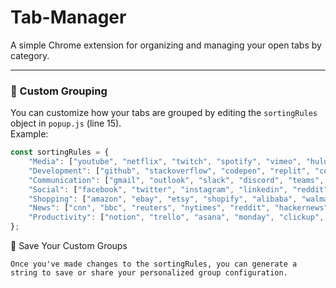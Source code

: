 # Tab-Manager

A simple Chrome extension for organizing and managing your open tabs by category.

---

### 🔧 Custom Grouping

You can customize how your tabs are grouped by editing the `sortingRules` object in `popup.js` (line 15).  
Example:

```js
const sortingRules = {
    "Media": ["youtube", "netflix", "twitch", "spotify", "vimeo", "hulu", "disney"],
    "Development": ["github", "stackoverflow", "codepen", "replit", "codesandbox", "jsfiddle", "gitlab"],
    "Communication": ["gmail", "outlook", "slack", "discord", "teams", "zoom", "telegram"],
    "Social": ["facebook", "twitter", "instagram", "linkedin", "reddit", "tiktok"],
    "Shopping": ["amazon", "ebay", "etsy", "shopify", "alibaba", "walmart"],
    "News": ["cnn", "bbc", "reuters", "nytimes", "reddit", "hackernews"],
    "Productivity": ["notion", "trello", "asana", "monday", "clickup", "todoist"]
};

```
💾 Save Your Custom Groups

```
Once you've made changes to the sortingRules, you can generate a string to save or share your personalized group configuration.
